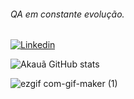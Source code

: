###### QA em constante evolução.


[![Linkedin](https://img.shields.io/badge/LinkedIn-0077B5?style=for-the-badge&logo=linkedin&logoColor=white)](https://www.linkedin.com/in/akauaclaudino/)



![Akauã GitHub stats](https://github-readme-stats.vercel.app/api?username=akauaclaudino&show_icons=true&theme=onedark)





![ezgif com-gif-maker (1)](https://user-images.githubusercontent.com/44802650/144859580-4c2455d2-3919-4b64-b000-f8a422af9889.gif)



